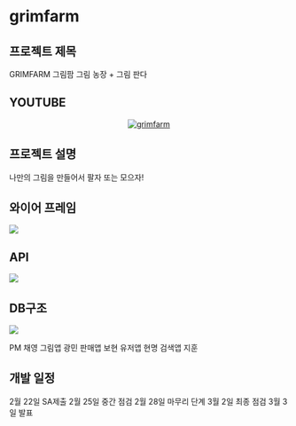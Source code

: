 # grimfarm
## 프로젝트 제목
GRIMFARM
그림팜
그림 농장 + 그림 판다

## YOUTUBE

 <div align="center">

[![grimfarm](https://i.ytimg.com/vi/AiChRJ4wsvc/hqdefault.jpg)](https://www.youtube.com/embed/AiChRJ4wsvc) 

   </div>

## 프로젝트 설명
나만의 그림을 만들어서 팔자 또는 모으자!

## 와이어 프레임

![](https://images.velog.io/images/kinghong97/post/60738b31-552c-4407-bcff-f790c33f78b8/sasa.PNG)



## API 

![](https://images.velog.io/images/kinghong97/post/22d3366a-9fb7-4116-98f0-2c4414e89f40/apiapi.PNG)


## DB구조

![](https://images.velog.io/images/kinghong97/post/cd60511b-5f10-4ca2-9d6b-621729ae0f96/dbdb.PNG)

PM 채영
그림앱 광민
판매앱 보현
유저앱 현명
검색앱 지훈

## 개발 일정

2월 22일 SA제출
2월 25일 중간 점검
2월 28일 마무리 단계
3월 2일 최종 점검
3월 3일 발표
